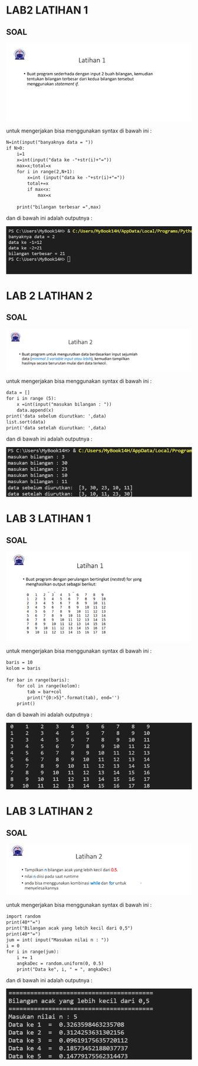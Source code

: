 # LAB2 LATIHAN 1

## SOAL

![img](gambar/tugas1.PNG)

untuk mengerjakan bisa menggunakan syntax di bawah ini :

    N=int(input("banyaknya data = "))
    if N>0:
        i=1
        x=int(input("data ke -"+str(i)+"="))
        max=x;total=x
        for i in range(2,N+1):
            x=int (input("data ke -"+str(i)+"="))
            total+=x
            if max<x:
                max=x

        print("bilangan terbesar =",max)

dan di bawah ini adalah outputnya :

![img](gambar/outputl2l1.PNG)


# LAB 2 LATIHAN 2

## SOAL

![img](gambar/tugas2.PNG)

untuk mengerjakan bisa menggunakan syntax di bawah ini :

    data = []
    for i in range (5):
        x =int(input("masukan bilangan : "))
        data.append(x)
    print('data sebelum diurutkan: ',data)
    list.sort(data)
    print('data setelah diurutkan: ',data)

dan di bawah ini adalah outputnya :

![img](gambar/outputl2l2.PNG)

# LAB 3 LATIHAN 1

## SOAL

![img](gambar/tugas3.PNG)

untuk mengerjakan bisa menggunakan syntax di bawah ini :

    baris = 10
    kolom = baris

    for bar in range(baris):
        for col in range(kolom):
            tab = bar+col
            print("{0:>5}".format(tab), end='')
        print()

dan di bawah ini adalah outputnya :

![img](gambar/outputl3l1.PNG)

# LAB 3 LATIHAN 2

## SOAL

![img](gambar/tugas4.PNG)

untuk mengerjakan bisa menggunakan syntax di bawah ini :

    import random
    print(40*"=")
    print("Bilangan acak yang lebih kecil dari 0,5")
    print(40*"=")
    jum = int( input("Masukan nilai n : "))
    i = 0
    for i in range(jum):
        i += 1
        angkaDec = random.uniform(0, 0.5)
        print("Data ke", i, " = ", angkaDec)

dan di bawah ini adalah outputnya :

![img](gambar/outputl3l2.PNG)

